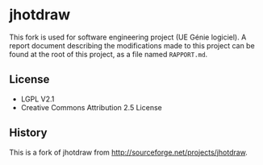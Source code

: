 # jhotdraw

This fork is used for software engineering project (UE Génie logiciel).
A report document describing the modifications made to this project 
can be found at the root of this project, as a file named `RAPPORT.md`.

## License

* LGPL V2.1
* Creative Commons Attribution 2.5 License

## History 

This is a fork of jhotdraw from http://sourceforge.net/projects/jhotdraw.
